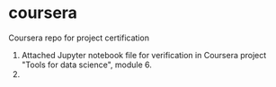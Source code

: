 # coursera
Coursera repo for project certification

1. Attached Jupyter notebook file for verification in Coursera project "Tools for data science", module 6.
2.  

